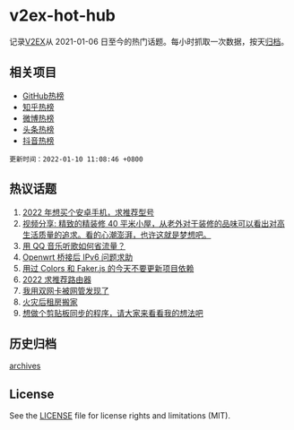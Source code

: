 # v2ex-hot-hub

 记录[V2EX](https://www.v2ex.com/)从 2021-01-06 日至今的热门话题。每小时抓取一次数据，按天[归档](archives)。
 
 ## 相关项目

- [GitHub热榜](https://github.com/lonnyzhang423/github-hot-hub)
- [知乎热榜](https://github.com/lonnyzhang423/zhihu-hot-hub)
- [微博热榜](https://github.com/lonnyzhang423/weibo-hot-hub)
- [头条热榜](https://github.com/lonnyzhang423/toutiao-hot-hub)
- [抖音热榜](https://github.com/lonnyzhang423/douyin-hot-hub)


 `更新时间：2022-01-10 11:08:46 +0800`

## 热议话题

1. [2022 年想买个安卓手机，求推荐型号](https://www.v2ex.com/t/827105)
1. [视频分享: 精致的精装修 40 平米小屋，从老外对于装修的品味可以看出对高生活质量的追求。看的心潮澎湃，也许这就是梦想吧。](https://www.v2ex.com/t/827093)
1. [用 QQ 音乐听歌如何省流量？](https://www.v2ex.com/t/827208)
1. [Openwrt 桥接后 IPv6 问题求助](https://www.v2ex.com/t/827161)
1. [用过 Colors 和 Faker.js 的今天不要更新项目依赖](https://www.v2ex.com/t/827224)
1. [2022 求推荐路由器](https://www.v2ex.com/t/827212)
1. [我用双网卡被网管发现了](https://www.v2ex.com/t/827166)
1. [火灾后租房搬家](https://www.v2ex.com/t/827162)
1. [想做个剪贴板同步的程序，请大家来看看我的想法吧](https://www.v2ex.com/t/827112)

## 历史归档

[archives](archives)

## License

See the [LICENSE](LICENSE) file for license rights and limitations (MIT).
